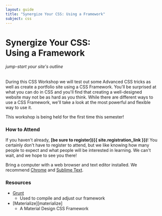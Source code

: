 ```yaml
---
layout: guide
title: "Synergize Your CSS: Using a Framework"
subject: css
---
```


# Synergize Your CSS: <br>Using a Framework

###### jump-start your site's outline

During this CSS Workshop we will test out some Advanced CSS tricks as well as
create a portfolio site using a CSS Framework. You'll be surprised at what you
can do in CSS and you'll find that creating a well-designed website may not be
as hard as you think. While there are different ways to use a CSS Framework,
we'll take a look at the most powerful and flexible way to use it.

This workshop is being held for the first time this semester!


### How to Attend

If you haven't already, __[be sure to register]({{ site.registration_link }})__! You certainly don't have to register to attend, but we like knowing how many people to expect and what people will be interested in learning. We can't wait, and we hope to see you there!

Bring a computer with a web browser and text editor installed. We recommend [Chrome](https://www.google.com/chrome/browser/) and [Sublime Text](http://www.sublimetext.com/).

### Resources

- [Grunt][gruntjs]
  - Used to compile and adjust our framework
- [Materialize][materialize]
  - A Material Design CSS Framework

[gruntjs]: http://gruntjs.com
[matierialize]: http://matierializecss.com
